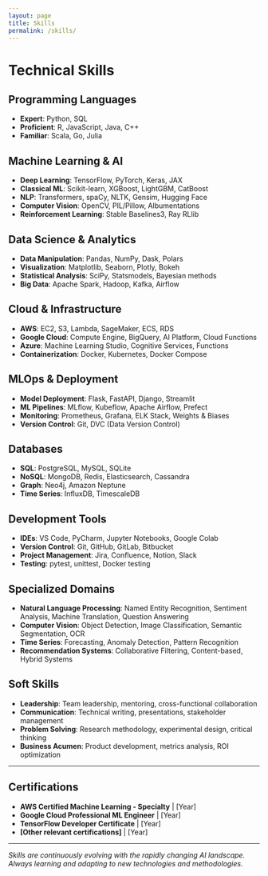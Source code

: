 ```yaml
---
layout: page
title: Skills
permalink: /skills/
---
```


# Technical Skills

## Programming Languages
- **Expert**: Python, SQL
- **Proficient**: R, JavaScript, Java, C++
- **Familiar**: Scala, Go, Julia

## Machine Learning & AI
- **Deep Learning**: TensorFlow, PyTorch, Keras, JAX
- **Classical ML**: Scikit-learn, XGBoost, LightGBM, CatBoost
- **NLP**: Transformers, spaCy, NLTK, Gensim, Hugging Face
- **Computer Vision**: OpenCV, PIL/Pillow, Albumentations
- **Reinforcement Learning**: Stable Baselines3, Ray RLlib

## Data Science & Analytics
- **Data Manipulation**: Pandas, NumPy, Dask, Polars
- **Visualization**: Matplotlib, Seaborn, Plotly, Bokeh
- **Statistical Analysis**: SciPy, Statsmodels, Bayesian methods
- **Big Data**: Apache Spark, Hadoop, Kafka, Airflow

## Cloud & Infrastructure
- **AWS**: EC2, S3, Lambda, SageMaker, ECS, RDS
- **Google Cloud**: Compute Engine, BigQuery, AI Platform, Cloud Functions
- **Azure**: Machine Learning Studio, Cognitive Services, Functions
- **Containerization**: Docker, Kubernetes, Docker Compose

## MLOps & Deployment
- **Model Deployment**: Flask, FastAPI, Django, Streamlit
- **ML Pipelines**: MLflow, Kubeflow, Apache Airflow, Prefect
- **Monitoring**: Prometheus, Grafana, ELK Stack, Weights & Biases
- **Version Control**: Git, DVC (Data Version Control)

## Databases
- **SQL**: PostgreSQL, MySQL, SQLite
- **NoSQL**: MongoDB, Redis, Elasticsearch, Cassandra
- **Graph**: Neo4j, Amazon Neptune
- **Time Series**: InfluxDB, TimescaleDB

## Development Tools
- **IDEs**: VS Code, PyCharm, Jupyter Notebooks, Google Colab
- **Version Control**: Git, GitHub, GitLab, Bitbucket
- **Project Management**: Jira, Confluence, Notion, Slack
- **Testing**: pytest, unittest, Docker testing

## Specialized Domains
- **Natural Language Processing**: Named Entity Recognition, Sentiment Analysis, Machine Translation, Question Answering
- **Computer Vision**: Object Detection, Image Classification, Semantic Segmentation, OCR
- **Time Series**: Forecasting, Anomaly Detection, Pattern Recognition
- **Recommendation Systems**: Collaborative Filtering, Content-based, Hybrid Systems

## Soft Skills
- **Leadership**: Team leadership, mentoring, cross-functional collaboration
- **Communication**: Technical writing, presentations, stakeholder management
- **Problem Solving**: Research methodology, experimental design, critical thinking
- **Business Acumen**: Product development, metrics analysis, ROI optimization

---

## Certifications

- **AWS Certified Machine Learning - Specialty** | [Year]
- **Google Cloud Professional ML Engineer** | [Year]
- **TensorFlow Developer Certificate** | [Year]
- **[Other relevant certifications]** | [Year]

---

*Skills are continuously evolving with the rapidly changing AI landscape. Always learning and adapting to new technologies and methodologies.*
